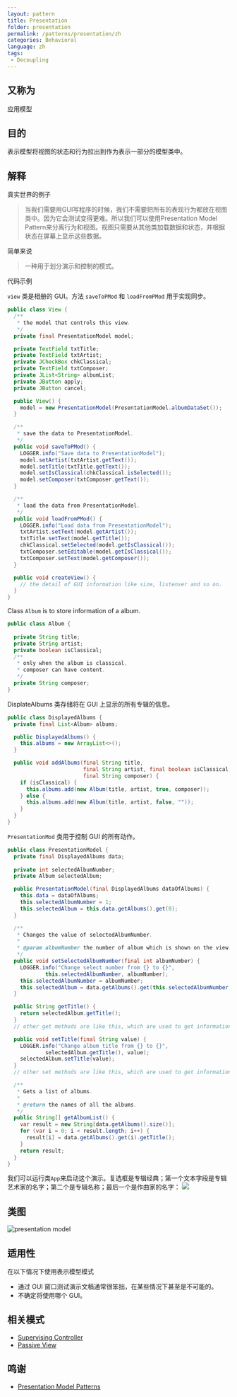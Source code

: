 ```yaml
---
layout: pattern
title: Presentation
folder: presentation
permalink: /patterns/presentation/zh
categories: Behavioral
language: zh
tags:
 - Decoupling
---
```

## 又称为
应用模型

## 目的
表示模型将视图的状态和行为拉出到作为表示一部分的模型类中。

## 解释

真实世界的例子

> 当我们需要用GUI写程序的时候，我们不需要把所有的表现行为都放在视图类中。因为它会测试变得更难。所以我们可以使用Presentation Model Pattern来分离行为和视图。视图只需要从其他类加载数据和状态，并根据状态在屏幕上显示这些数据。

简单来说

> 一种用于划分演示和控制的模式。

代码示例

`view` 类是相册的 GUI。方法 `saveToPMod` 和 `loadFromPMod` 用于实现同步。

```java
public class View {
  /**
   * the model that controls this view.
   */
  private final PresentationModel model;

  private TextField txtTitle;
  private TextField txtArtist;
  private JCheckBox chkClassical;
  private TextField txtComposer;
  private JList<String> albumList;
  private JButton apply;
  private JButton cancel;

  public View() {
    model = new PresentationModel(PresentationModel.albumDataSet());
  }

  /**
   * save the data to PresentationModel.
   */
  public void saveToPMod() {
    LOGGER.info("Save data to PresentationModel");
    model.setArtist(txtArtist.getText());
    model.setTitle(txtTitle.getText());
    model.setIsClassical(chkClassical.isSelected());
    model.setComposer(txtComposer.getText());
  }

  /**
   * load the data from PresentationModel.
   */
  public void loadFromPMod() {
    LOGGER.info("Load data from PresentationModel");
    txtArtist.setText(model.getArtist());
    txtTitle.setText(model.getTitle());
    chkClassical.setSelected(model.getIsClassical());
    txtComposer.setEditable(model.getIsClassical());
    txtComposer.setText(model.getComposer());
  }

  public void createView() {
    // the detail of GUI information like size, listenser and so on.
  }
}
```

Class `Album` is to store information of a album.

```java
public class Album {
    
  private String title;
  private String artist;
  private boolean isClassical;
  /**
   * only when the album is classical,
   * composer can have content.
   */
  private String composer;
}

```

DisplateAlbums 类存储将在 GUI 上显示的所有专辑的信息。

```java
public class DisplayedAlbums {
  private final List<Album> albums;

  public DisplayedAlbums() {
    this.albums = new ArrayList<>();
  }

  public void addAlbums(final String title,
                        final String artist, final boolean isClassical,
                        final String composer) {
    if (isClassical) {
      this.albums.add(new Album(title, artist, true, composer));
    } else {
      this.albums.add(new Album(title, artist, false, ""));
    }
  }
}
```
`PresentationMod` 类用于控制 GUI 的所有动作。

```java
public class PresentationModel {
  private final DisplayedAlbums data;
  
  private int selectedAlbumNumber;
  private Album selectedAlbum;

  public PresentationModel(final DisplayedAlbums dataOfAlbums) {
    this.data = dataOfAlbums;
    this.selectedAlbumNumber = 1;
    this.selectedAlbum = this.data.getAlbums().get(0);
  }

  /**
   * Changes the value of selectedAlbumNumber.
   *
   * @param albumNumber the number of album which is shown on the view.
   */
  public void setSelectedAlbumNumber(final int albumNumber) {
    LOGGER.info("Change select number from {} to {}",
            this.selectedAlbumNumber, albumNumber);
    this.selectedAlbumNumber = albumNumber;
    this.selectedAlbum = data.getAlbums().get(this.selectedAlbumNumber - 1);
  }

  public String getTitle() {
    return selectedAlbum.getTitle();
  }
  // other get methods are like this, which are used to get information of selected album.

  public void setTitle(final String value) {
    LOGGER.info("Change album title from {} to {}",
            selectedAlbum.getTitle(), value);
    selectedAlbum.setTitle(value);
  }
  // other set methods are like this, which are used to get information of selected album.

  /**
   * Gets a list of albums.
   *
   * @return the names of all the albums.
   */
  public String[] getAlbumList() {
    var result = new String[data.getAlbums().size()];
    for (var i = 0; i < result.length; i++) {
      result[i] = data.getAlbums().get(i).getTitle();
    }
    return result;
  }
}
```
我们可以运行类`App`来启动这个演示。复选框是专辑经典；第一个文本字段是专辑艺术家的名字；第二个是专辑名称；最后一个是作曲家的名字：
![](./etc/result.png)


## 类图
![](./etc/presentation.urm.png "presentation model")

## 适用性
在以下情况下使用表示模型模式

* 通过 GUI 窗口测试演示文稿通常很笨拙，在某些情况下甚至是不可能的。
* 不确定将使用哪个 GUI。

## 相关模式

- [Supervising Controller](https://martinfowler.com/eaaDev/SupervisingPresenter.html) 
- [Passive View](https://martinfowler.com/eaaDev/PassiveScreen.html)

## 鸣谢

* [Presentation Model Patterns](https://martinfowler.com/eaaDev/PresentationModel.html)

